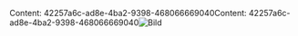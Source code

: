 <span data-ttu-id="bf8b1-101">Content: 42257a6c-ad8e-4ba2-9398-468066669040</span><span class="sxs-lookup"><span data-stu-id="bf8b1-101">Content: 42257a6c-ad8e-4ba2-9398-468066669040</span></span>![Bild](a12f7804-a528-4ac8-9e12-3a8068554ecb.png)
